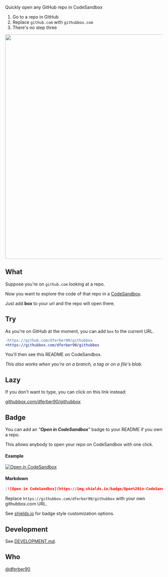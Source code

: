 Quickly open any GitHub repo in CodeSandbox

1. Go to a repo in GitHub
2. Replace `github.com` with `githubbox.com`
3. There's no step three

<p align="center">
  <img src="./docs/demo-cra.gif" width="718">
</p>

## What

Suppose you're on `github.com` looking at a repo.

Now you want to explore the code of that repo in a [CodeSandbox](https://codesandbox.io/).

Just add **box** to your url and the repo will open there.

## Try

As you're on GitHub at the moment, you can add `box` to the current URL.

```diff
-https://github.com/dferber90/githubbox
+https://githubbox.com/dferber90/githubbox
```

You'll then see this README on CodeSandbox.

_This also works when you're on a branch, a tag or on a file's blob._

## Lazy

If you don't want to type, you can click on this link instead:

[githubbox.com/dferber90/githubbox](https://githubbox.com/dferber90/githubbox)

## Badge

You can add an _"**Open in CodeSandbox**"_ badge to your README if you own a repo.

This allows anybody to open your repo on CodeSandbox with one click.

#### Example

[![Open in CodeSandbox](https://img.shields.io/badge/Open%20in-CodeSandbox-blue?style=flat-square&logo=codesandbox)](https://githubbox.com/dferber90/githubbox)

#### Markdown

```markdown
[![Open in CodeSandbox](https://img.shields.io/badge/Open%20in-CodeSandbox-blue?style=flat-square&logo=codesandbox)](https://githubbox.com/dferber90/githubbox)
```

Replace `https://githubbox.com/dferber90/githubbox` with your own githubbox.com URL.

See [shields.io](https://shields.io/) for badge style customization options.

## Development

See [DEVELOPMENT.md](./docs/development.md).

## Who

[@dferber90](https://twitter.com/dferber90)
